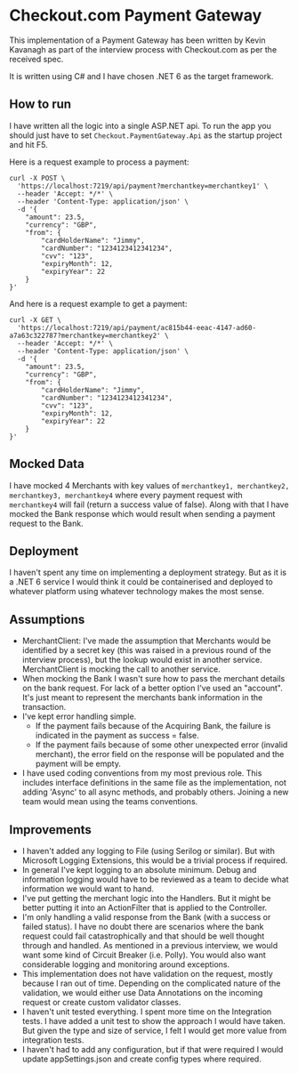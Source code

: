 # Checkout.com Payment Gateway

This implementation of a Payment Gateway has been written by Kevin Kavanagh as part of the interview process with Checkout.com as per the received spec. 

It is written using C# and I have chosen .NET 6 as the target framework. 

## How to run

I have written all the logic into a single ASP.NET api. To run the app you should just have to set `Checkout.PaymentGateway.Api` as the startup project and hit F5.

Here is a request example to process a payment:
```
curl -X POST \
  'https://localhost:7219/api/payment?merchantkey=merchantkey1' \
  --header 'Accept: */*' \
  --header 'Content-Type: application/json' \
  -d '{
    "amount": 23.5,
    "currency": "GBP",
    "from": {
        "cardHolderName": "Jimmy",
        "cardNumber": "1234123412341234",
        "cvv": "123",
        "expiryMonth": 12,
        "expiryYear": 22
    }
}'
```

And here is a request example to get a payment:
```
curl -X GET \
  'https://localhost:7219/api/payment/ac815b44-eeac-4147-ad60-a7a63c322787?merchantkey=merchantkey2' \
  --header 'Accept: */*' \
  --header 'Content-Type: application/json' \
  -d '{
    "amount": 23.5,
    "currency": "GBP",
    "from": {
        "cardHolderName": "Jimmy",
        "cardNumber": "1234123412341234",
        "cvv": "123",
        "expiryMonth": 12,
        "expiryYear": 22
    }
}'
```

## Mocked Data

I have mocked 4 Merchants with key values of `merchantkey1, merchantkey2, merchantkey3, merchantkey4` where every payment request with `merchantkey4` will fail (return a success value of false).
Along with that I have mocked the Bank response which would result when sending a payment request to the Bank. 

## Deployment

I haven't spent any time on implementing a deployment strategy. But as it is a .NET 6 service I would think it could be containerised and deployed to whatever platform using whatever technology makes the most sense.

## Assumptions

- MerchantClient: I've made the assumption that Merchants would be identified by a secret key (this was raised in a previous round of the interview process), but the lookup would exist in another service. MerchantClient is mocking the call to another service.
- When mocking the Bank I wasn't sure how to pass the merchant details on the bank request. For lack of a better option I've used an "account". It's just meant to represent the merchants bank information in the transaction.
- I've kept error handling simple. 
  - If the payment fails because of the Acquiring Bank, the failure is indicated in the payment as success = false. 
  - If the payment fails because of some other unexpected error (invalid merchant), the error field on the response will be populated and the payment will be empty.
- I have used coding conventions from my most previous role. This includes interface definitions in the same file as the implementation, not adding 'Async' to all async methods, and probably others. Joining a new team would mean using the teams conventions.

## Improvements

- I haven't added any logging to File (using Serilog or similar). But with Microsoft Logging Extensions, this would be a trivial process if required.
- In general I've kept logging to an absolute minimum. Debug and information logging would have to be reviewed as a team to decide what information we would want to hand.
- I've put getting the merchant logic into the Handlers. But it might be better putting it into an ActionFilter that is applied to the Controller.
- I'm only handling a valid response from the Bank (with a success or failed status). I have no doubt there are scenarios where the bank request could fail catastrophically and that should be well thought through and handled. As mentioned in a previous interview, we would want some kind of Circuit Breaker (i.e. Polly). You would also want considerable logging and monitoring around exceptions.
- This implementation does not have validation on the request, mostly because I ran out of time. Depending on the complicated nature of the validation, we would either use Data Annotations on the incoming request or create custom validator classes.
- I haven't unit tested everything. I spent more time on the Integration tests. I have added a unit test to show the approach I would have taken. But given the type and size of service, I felt I would get more value from integration tests.
- I haven't had to add any configuration, but if that were required I would update appSettings.json and create config types where required.
